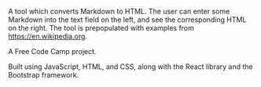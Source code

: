 A tool which converts Markdown to HTML. The user can enter some Markdown into the text field on the left, and see the corresponding HTML on the right. The tool is prepopulated with examples from https://en.wikipedia.org.

A Free Code Camp project.

Built using JavaScript, HTML, and CSS, along with the React library and the Bootstrap framework.
